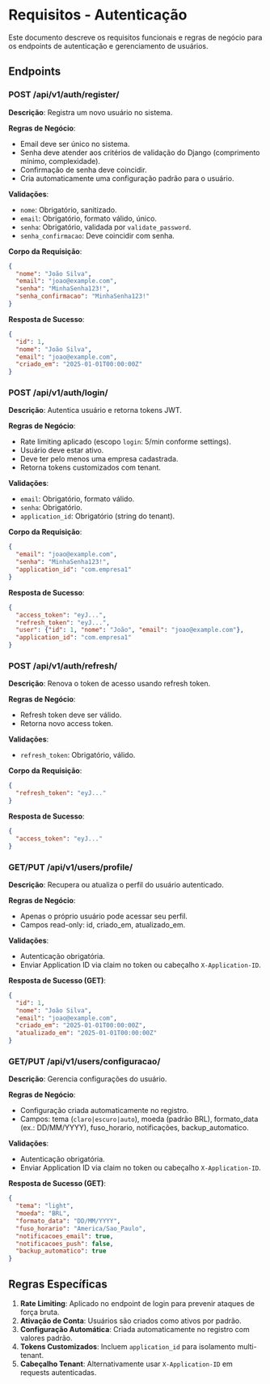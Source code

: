 # Requisitos - Autenticação

Este documento descreve os requisitos funcionais e regras de negócio para os endpoints de autenticação e gerenciamento de usuários.

## Endpoints

### POST /api/v1/auth/register/
**Descrição**: Registra um novo usuário no sistema.

**Regras de Negócio**:
- Email deve ser único no sistema.
- Senha deve atender aos critérios de validação do Django (comprimento mínimo, complexidade).
- Confirmação de senha deve coincidir.
- Cria automaticamente uma configuração padrão para o usuário.

**Validações**:
- `nome`: Obrigatório, sanitizado.
- `email`: Obrigatório, formato válido, único.
- `senha`: Obrigatório, validada por `validate_password`.
- `senha_confirmacao`: Deve coincidir com senha.

**Corpo da Requisição**:
```json
{
  "nome": "João Silva",
  "email": "joao@example.com",
  "senha": "MinhaSenha123!",
  "senha_confirmacao": "MinhaSenha123!"
}
```

**Resposta de Sucesso**:
```json
{
  "id": 1,
  "nome": "João Silva",
  "email": "joao@example.com",
  "criado_em": "2025-01-01T00:00:00Z"
}
```

### POST /api/v1/auth/login/
**Descrição**: Autentica usuário e retorna tokens JWT.

**Regras de Negócio**:
- Rate limiting aplicado (escopo `login`: 5/min conforme settings).
- Usuário deve estar ativo.
- Deve ter pelo menos uma empresa cadastrada.
- Retorna tokens customizados com tenant.

**Validações**:
- `email`: Obrigatório, formato válido.
- `senha`: Obrigatório.
- `application_id`: Obrigatório (string do tenant).

**Corpo da Requisição**:
```json
{
  "email": "joao@example.com",
  "senha": "MinhaSenha123!",
  "application_id": "com.empresa1"
}
```

**Resposta de Sucesso**:
```json
{
  "access_token": "eyJ...",
  "refresh_token": "eyJ...",
  "user": {"id": 1, "nome": "João", "email": "joao@example.com"},
  "application_id": "com.empresa1"
}
```

### POST /api/v1/auth/refresh/
**Descrição**: Renova o token de acesso usando refresh token.

**Regras de Negócio**:
- Refresh token deve ser válido.
- Retorna novo access token.

**Validações**:
- `refresh_token`: Obrigatório, válido.

**Corpo da Requisição**:
```json
{
  "refresh_token": "eyJ..."
}
```

**Resposta de Sucesso**:
```json
{
  "access_token": "eyJ..."
}
```

### GET/PUT /api/v1/users/profile/
**Descrição**: Recupera ou atualiza o perfil do usuário autenticado.

**Regras de Negócio**:
- Apenas o próprio usuário pode acessar seu perfil.
- Campos read-only: id, criado_em, atualizado_em.

**Validações**:
- Autenticação obrigatória.
 - Enviar Application ID via claim no token ou cabeçalho `X-Application-ID`.

**Resposta de Sucesso (GET)**:
```json
{
  "id": 1,
  "nome": "João Silva",
  "email": "joao@example.com",
  "criado_em": "2025-01-01T00:00:00Z",
  "atualizado_em": "2025-01-01T00:00:00Z"
}
```

### GET/PUT /api/v1/users/configuracao/
**Descrição**: Gerencia configurações do usuário.

**Regras de Negócio**:
- Configuração criada automaticamente no registro.
- Campos: tema (`claro|escuro|auto`), moeda (padrão BRL), formato_data (ex.: DD/MM/YYYY), fuso_horario, notificações, backup_automatico.

**Validações**:
- Autenticação obrigatória.
 - Enviar Application ID via claim no token ou cabeçalho `X-Application-ID`.

**Resposta de Sucesso (GET)**:
```json
{
  "tema": "light",
  "moeda": "BRL",
  "formato_data": "DD/MM/YYYY",
  "fuso_horario": "America/Sao_Paulo",
  "notificacoes_email": true,
  "notificacoes_push": false,
  "backup_automatico": true
}
```

## Regras Específicas

1. **Rate Limiting**: Aplicado no endpoint de login para prevenir ataques de força bruta.
2. **Ativação de Conta**: Usuários são criados como ativos por padrão.
3. **Configuração Automática**: Criada automaticamente no registro com valores padrão.
4. **Tokens Customizados**: Incluem `application_id` para isolamento multi-tenant.
5. **Cabeçalho Tenant**: Alternativamente usar `X-Application-ID` em requests autenticadas.
